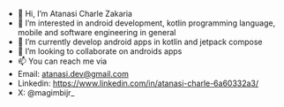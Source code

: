 - 👋 Hi, I’m Atanasi Charle Zakaria
- 👀 I’m interested in android development, kotlin programming language, mobile and software engineering in general
- 🌱 I’m currently develop android apps in kotlin and jetpack compose
- 💞️ I’m looking to collaborate on androids apps
- 📫 You can reach me via
-  Email: atanasi.dev@gmail.com
-  Linkedin: https://www.linkedin.com/in/atanasi-charle-6a60332a3/
-  X: @magimbijr_

<!---
atanas-i/atanas-i is a ✨ special ✨ repository because its `README.md` (this file) appears on your GitHub profile.
You can click the Preview link to take a look at your changes.
--->
